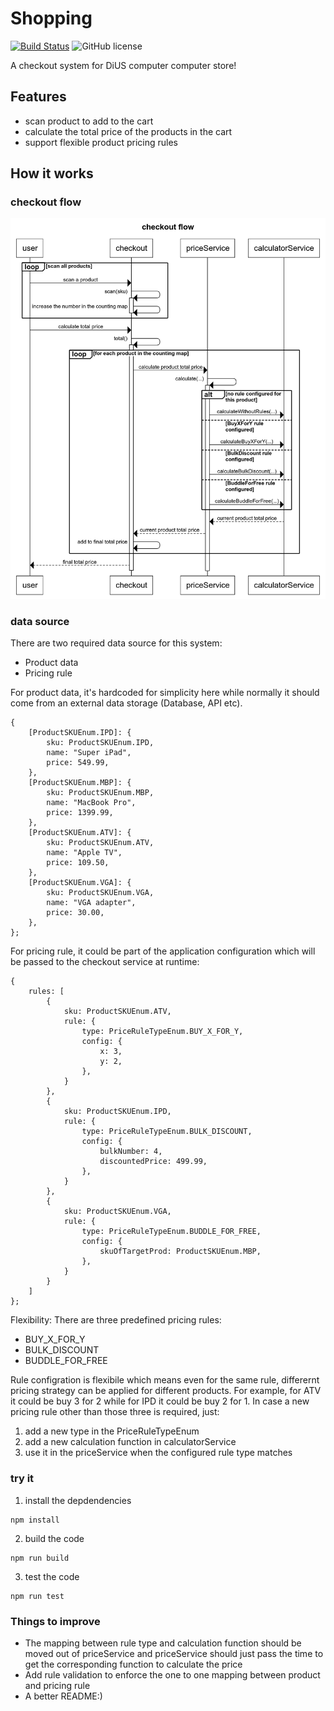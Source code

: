 # Shopping
[![Build Status](https://github.com/GaaraZhu/shopping/actions/workflows/build.yml/badge.svg)](https://github.com/GaaraZhu/shopping/actions/workflows/build.yml)
![GitHub license](https://img.shields.io/badge/license-MIT-blue.svg)

A checkout system for DiUS computer computer store!

## Features
* scan product to add to the cart
* calculate the total price of the products in the cart
* support flexible product pricing rules

## How it works
### checkout flow
 ![checkout flow](https://github.com/GaaraZhu/shopping/blob/main/resources/checkoutFlow.png)

### data source
There are two required data source for this system:
* Product data
* Pricing rule

For product data, it's hardcoded for simplicity here while normally it should come from an external data storage (Database, API etc).
```
{
    [ProductSKUEnum.IPD]: {
        sku: ProductSKUEnum.IPD,
        name: "Super iPad",
        price: 549.99,
    },
    [ProductSKUEnum.MBP]: {
        sku: ProductSKUEnum.MBP,
        name: "MacBook Pro",
        price: 1399.99,
    },
    [ProductSKUEnum.ATV]: {
        sku: ProductSKUEnum.ATV,
        name: "Apple TV",
        price: 109.50,
    },
    [ProductSKUEnum.VGA]: {
        sku: ProductSKUEnum.VGA,
        name: "VGA adapter",
        price: 30.00,
    },
};
````
For pricing rule, it could be part of the application configuration which will be passed to the checkout service at runtime:
```
{
    rules: [
        {
            sku: ProductSKUEnum.ATV,
            rule: {
                type: PriceRuleTypeEnum.BUY_X_FOR_Y,
                config: {
                    x: 3,
                    y: 2,
                },
            }
        },
        {
            sku: ProductSKUEnum.IPD,
            rule: {
                type: PriceRuleTypeEnum.BULK_DISCOUNT,
                config: {
                    bulkNumber: 4,
                    discountedPrice: 499.99,
                },
            }
        },
        {
            sku: ProductSKUEnum.VGA,
            rule: {
                type: PriceRuleTypeEnum.BUDDLE_FOR_FREE,
                config: {
                    skuOfTargetProd: ProductSKUEnum.MBP,
                },
            }
        }
    ]
};
```
Flexibility:
There are three predefined pricing rules:
* BUY_X_FOR_Y
* BULK_DISCOUNT
* BUDDLE_FOR_FREE

Rule configration is flexibile which means even for the same rule, differernt pricing strategy can be applied for different products. For example, for ATV it could be buy 3 for 2 while for IPD it could be buy 2 for 1. In case a new pricing rule other than those three is required, just:
1. add a new type in the PriceRuleTypeEnum
2. add a new calculation function in calculatorService
3. use it in the priceService when the configured rule type matches

### try it
1. install the depdendencies
```
npm install
```

2. build the code
```
npm run build
```

3. test the code
```
npm run test
```

### Things to improve
* The mapping between rule type and calculation function should be moved out of priceService and priceService should just pass the time to get the corresponding function to calculate the price
* Add rule validation to enforce the one to one mapping between product and pricing rule
* A better README:)
